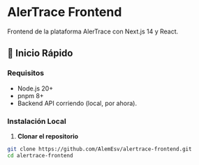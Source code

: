 # AlerTrace Frontend

Frontend de la plataforma AlerTrace con Next.js 14 y React.

## 🚀 Inicio Rápido

### Requisitos

- Node.js 20+
- pnpm 8+
- Backend API corriendo (local, por ahora).

### Instalación Local

1. **Clonar el repositorio**

```bash
git clone https://github.com/AlemEsv/alertrace-frontend.git
cd alertrace-frontend
```
